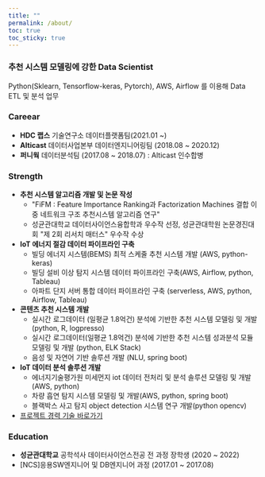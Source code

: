 ```yaml
---
title: ""
permalink: /about/
toc: true
toc_sticky: true
---
```


### 추천 시스템 모델링에 강한 Data Scientist 
Python(Sklearn, Tensorflow-keras, Pytorch), AWS, Airflow 를 이용해 Data ETL 및 분석 업무

### Careear
- **HDC 랩스** 기술연구소 데이터플랫폼팀(2021.01 ~)
- **Alticast** 데이터사업본부 데이터엔지니어링팀 (2018.08 ~ 2020.12)
- **퍼니웍** 데이터분석팀 (2017.08 ~ 2018.07) : Alticast 인수합병 

### Strength
- **추천 시스템 알고리즘 개발 및 논문 작성**
  - "FiFM : Feature Importance Ranking과 Factorization Machines 결합 이중 네트워크 구조 추천시스템 알고리즘 연구"
  - 성균관대학교 데이터사이언스융합학과 우수작 선정, 성균관대학원 논문경진대회 "제 2회 리서치 매터스" 우수작 수상
- **IoT 에너지 절감 데이터 파이프라인 구축**
  - 빌딩 에너지 시스템(BEMS) 최적 스케줄 추천 시스템 개발 (AWS, python-keras)
  - 빌딩 설비 이상 탐지 시스템 데이터 파이프라인 구축(AWS, Airflow, python, Tableau)
  - 아파트 단지 서버 통합 데이터 파이프라인 구축 (serverless, AWS, python, Airflow, Tableau)
- **콘텐츠 추천 시스템 개발** 
  - 실시간 로그데이터 (일평균 1.8억건) 분석에 기반한 추천 시스템 모델링 및 개발 (python, R, logpresso)
  - 실시간 로그데이터(일평균 1.8억건)  분석에 기반한 추천 시스템 성과분석 모듈 모델링 및 개발 (python, ELK Stack)
  - 음성 및 자연어 기반 솔루션 개발 (NLU, spring boot)
- **IoT 데이터 분석 솔루션 개발**
  - 에너지기술평가원 미세먼지 iot 데이터 전처리 및 분석 솔루션 모델링 및 개발(AWS, python)
  - 차량 흡연 탐지 시스템 모델링 및 개발(AWS, python, spring boot)
  - 블랙박스 사고 탐지 object detection 시스템 연구 개발(python opencv)
- [프로젝트 경력 기술 바로가기](https://dasoldasol.github.io/project/)

### Education

- **성균관대학교** 공학석사 데이터사이언스전공 전 과정 장학생 (2020 ~ 2022)
- [NCS]응용SW엔지니어 및 DB엔지니어 과정 (2017.01 ~ 2017.08)
